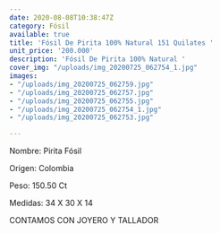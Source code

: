 ```yaml
---
date: 2020-08-08T10:38:47Z
category: Fósil
available: true
title: 'Fósil De Pirita 100% Natural 151 Quilates '
unit_price: '200.000'
description: 'Fósil De Pirita 100% Natural '
cover_img: "/uploads/img_20200725_062754_1.jpg"
images:
- "/uploads/img_20200725_062759.jpg"
- "/uploads/img_20200725_062757.jpg"
- "/uploads/img_20200725_062755.jpg"
- "/uploads/img_20200725_062754_1.jpg"
- "/uploads/img_20200725_062753.jpg"

---
```

Nombre: Pirita Fósil

Origen: Colombia

Peso: 150.50 Ct 

Medidas: 34 X 30 X 14

CONTAMOS CON JOYERO Y TALLADOR